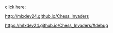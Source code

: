 click here: 
  
  http://mlxdev24.github.io/Chess_Invaders
  
  https://mlxdev24.github.io/Chess_Invaders/#debug
